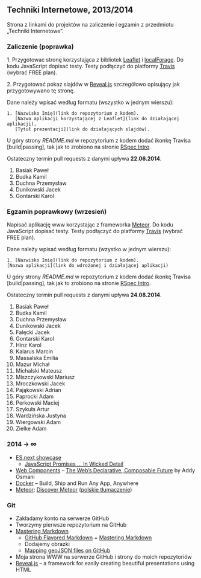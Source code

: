 ## Techniki Internetowe, 2013/2014

Strona z linkami do projektów na zaliczenie i egzamin z przedmiotu „Techniki Internetowe”.

### Zaliczenie (poprawka)

1\. Przygotowac stronę korzystająca z bibliotek [Leaflet](http://leafletjs.com/)
i [localForage](https://github.com/mozilla/localForage).
Do kodu JavaScript dopisać testy. Testy podłączyć do
platformy [Travis](https://travis-ci.com/plans) (wybrać FREE plan).

2\. Przygotować pokaz slajdów w [Reveal.js](http://lab.hakim.se/reveal-js/)
szczegółowo opisujący jak przygotowywano tę stronę.

Dane należy wpisać według formatu (wszystko w jednym wierszu):

    1. [Nazwisko Imię](link do repozytorium z kodem).
       [Nazwa aplikacji korzystającej z Leaflet](link do działającej aplikacji),
       [Tytuł prezentacji](link do działających slajdów).

U góry strony *README.md* w repozytorium z kodem dodać ikonkę Travisa [build|passing],
tak jak to zrobiono na stronie [RSpec Intro](https://github.com/wbzyl/ruby-intro).

Ostateczny termin pull requests z danymi upływa **22.06.2014**.

1. Basiak Paweł
1. Budka Kamil
1. Duchna Przemysław
1. Dunikowski Jacek
1. Gontarski Karol


### Egzamin poprawkowy (wrzesień)

Napisać aplikację www korzystając z frameworka [Meteor](https://www.meteor.com/).
Do kodu JavaScript dopisać testy. Testy podłączyć do
platformy [Travis](https://travis-ci.com/plans) (wybrać FREE plan).

Dane należy wpisać według formatu (wzystko w jednym wierszu):

    1. [Nazwisko Imię](link do repozytorium z kodem).
    [Nazwa aplikacji](link do wdrożonej i działającej aplikacji)

U góry strony *README.md* w repozytorium z kodem dodać ikonkę Travisa [build|passing],
tak jak to zrobiono na stronie [RSpec Intro](https://github.com/wbzyl/ruby-intro).

Ostateczny termin pull requests z danymi upływa **24.08.2014**.

1. Basiak Paweł
1. Budka Kamil
1. Duchna Przemysław
1. Dunikowski Jacek
1. Falęcki Jacek
1. Gontarski Karol
1. Hinz Karol
1. Kalarus Marcin
1. Massalska Emilia
1. Mazur Michał
1. Michalski Mateusz
1. Miszczykowski Mariusz
1. Mroczkowski Jacek
1. Pająkowski Adrian
1. Paprocki Adam
1. Perkowski Maciej
1. Szykuła Artur
1. Wardzińska Justyna
1. Wiergowski Adam
1. Zielke Adam


### 2014 → ∞

- [ES.next showcase](https://github.com/sindresorhus/esnext-showcase)
  - [JavaScript Promises ... In Wicked Detail](http://mattgreer.org/articles/promises-in-wicked-detail/)
- [Web Components](http://w3c.github.io/webcomponents/explainer/) –
  [The Web’s Declarative, Composable Future](http://addyosmani.com/blog/the-webs-declarative-composable-future/)
  by Addy Osmani
- [Docker](http://www.docker.com/) –  Build, Ship and Run Any App, Anywhere
- [Meteor](https://www.meteor.com/):
  [Discover Meteor](http://book.discovermeteor.com/)
  ([polskie tłumaczenie](http://pl.discovermeteor.com/))


### Git

- Zakładamy konto na serwerze GitHub
- Tworzymy pierwsze repozytorium na GitHub
- [Mastering Markdown](http://daringfireball.net/projects/markdown/syntax)
  - [GitHub Flavored Markdown](http://guides.github.com/overviews/mastering-markdown/) +
    [Mastering Markdown](http://guides.github.com/overviews/mastering-markdown/)
  - Dodajemy obrazki
  - [Mapping geoJSON files on GitHub](https://help.github.com/articles/mapping-geojson-files-on-github)
- Moja strona WWW na serwerze GitHub i strony do moich repozytoriów
- [Reveal.js](https://github.com/hakimel/reveal.js) –
  a framework for easily creating beautiful presentations using HTML
